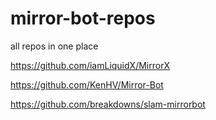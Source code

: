 # mirror-bot-repos
all repos in one place

https://github.com/iamLiquidX/MirrorX 

https://github.com/KenHV/Mirror-Bot

https://github.com/breakdowns/slam-mirrorbot
